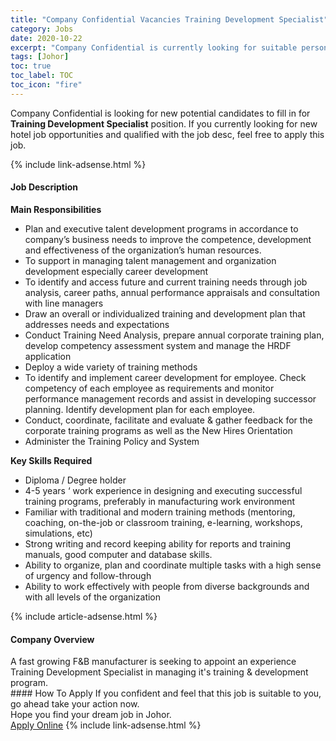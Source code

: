 ```yaml
---
title: "Company Confidential Vacancies Training Development Specialist" 
category: Jobs 
date: 2020-10-22 
excerpt: "Company Confidential is currently looking for suitable person to fill in the Training Development Specialist which positioned at Johor" 
tags: [Johor] 
toc: true 
toc_label: TOC 
toc_icon: "fire" 
--- 
```


<p>Company Confidential is looking for new potential candidates to fill in for <b>Training Development Specialist</b> position. If you currently looking for new hotel job opportunities and qualified with the job desc, feel free to apply this job.
</p>{% include link-adsense.html %} 
<div><div><h4>Job Description</h4></div><div><div><span><div><div><strong>Main Responsibilities</strong><ul><li>Plan and executive talent development programs in accordance to company&#8217;s business needs to improve the competence, development and effectiveness of the organization&#8217;s human resources.</li><li>To support in managing talent management and organization development especially career development</li><li>To identify and access future and current training needs through job analysis, career paths, annual performance appraisals and consultation with line managers</li><li>Draw an overall or individualized training and development plan that addresses needs and expectations</li><li>Conduct Training Need Analysis, prepare annual corporate training plan, develop competency assessment system and manage the HRDF application</li><li>Deploy a wide variety of training methods</li><li>To identify and implement career development for employee. Check competency of each employee as requirements and monitor performance management records and assist in developing successor planning. Identify development plan for each employee.</li><li>Conduct, coordinate, facilitate and evaluate &amp; gather feedback for the corporate training programs as well as the New Hires Orientation</li><li>Administer the Training Policy and System</li></ul><div><strong>Key Skills Required</strong></div><ul><li>Diploma / Degree holder</li><li>4-5 years &#8216; work experience in designing and executing successful training programs, preferably in manufacturing work environment</li><li>Familiar with traditional and modern training methods (mentoring, coaching, on-the-job or classroom training, e-learning, workshops, simulations, etc)</li><li>Strong writing and record keeping ability for reports and training manuals, good computer and database skills.</li><li>Ability to organize, plan and coordinate multiple tasks with a high sense of urgency and follow-through</li><li>Ability to work effectively with people from diverse backgrounds and with all levels of the organization</li></ul></div></div></span></div></div></div> 
{% include article-adsense.html %} 
<div><div><h4>Company Overview</h4></div><div><div><span><div><div>A fast growing F&amp;B manufacturer is seeking to appoint an experience Training Development Specialist in managing it's training &amp; development program.&#160;</div></div></span></div></div></div> 
#### How To Apply 
If you confident and feel that this job is suitable to you, go ahead take your action now. <br/> 
Hope you find your dream job in Johor. <br/> 
<a href="https://www.jobstreet.com.my/en/job/training-development-specialist-4410147?jobId=jobstreet-my-job-4410147" class="btn btn--info" target="_blank" rel="nofollow noopenner">Apply Online</a> 
{% include link-adsense.html %} 